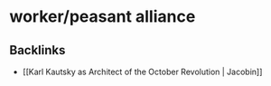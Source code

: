 # worker/peasant alliance



## Backlinks

-   [[Karl Kautsky as Architect of the October Revolution | Jacobin]]
